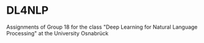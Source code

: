 # DL4NLP
Assignments of Group 18 for the class "Deep Learning for Natural Language Processing" at the University Osnabrück
